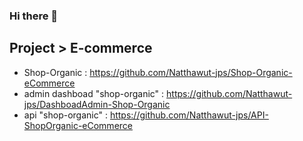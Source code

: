 ### Hi there 👋
## Project > E-commerce ##
* Shop-Organic : https://github.com/Natthawut-jps/Shop-Organic-eCommerce
* admin dashboad "shop-organic" : https://github.com/Natthawut-jps/DashboadAdmin-Shop-Organic
* api "shop-organic" : https://github.com/Natthawut-jps/API-ShopOrganic-eCommerce

<!--
**Natthawut-jps/Natthawut-jps** is a ✨ _special_ ✨ repository because its `README.md` (this file) appears on your GitHub profile.

Here are some ideas to get you started:

- 🔭 I’m currently working on ...
- 🌱 I’m currently learning ...
- 👯 I’m looking to collaborate on ...
- 🤔 I’m looking for help with ...
- 💬 Ask me about ...
- 📫 How to reach me: ...
- 😄 Pronouns: ...
- ⚡ Fun fact: ...
-->
